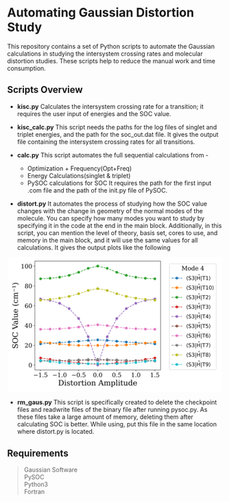 # Automating Gaussian Distortion Study

This repository contains a set of Python scripts to automate the Gaussian calculations in studying the intersystem crossing rates and molecular distortion studies. These scripts help to reduce the manual work and time consumption.

## Scripts Overview

- **kisc.py**
  Calculates the intersystem crossing rate for a transition; it requires the user input of energies and the SOC value.

- **kisc_calc.py**
  This script needs the paths for the log files of singlet and triplet energies, and the path for the soc_out.dat file. It gives the output file containing the intersystem crossing rates for all transitions.

- **calc.py**
  This script automates the full sequential calculations from - 
  - Optimization + Frequency(Opt+Freq)
  - Energy Calculations(singlet & triplet)
  - PySOC calculations for SOC
    It requires the path for the first input .com file and the path of the init.py file of PySOC.

- **distort.py**
  It automates the process of studying how the SOC value changes with the change in geometry of the normal modes of the molecule. You can specify how many modes you want to study by specifying it in the code at the end in the main block. Additionally, in this script, you can mention the level of theory, basis set, cores to use, and memory in the main block, and it will use the same values for all calculations. It gives the output plots like the following
<p align="center">
  <img src="soc_vs_disto_mode4_S3_singlets.svg" alt="Preview" width="500"/>
</p>

- **rm_gaus.py**
  This script is specifically created to delete the checkpoint files and readwrite files of the binary file after running pysoc.py. As these files take a large amount of memory, deleting them after calculating SOC is better. While using, put this file in the same location where distort.py is located.
 
## Requirements
> Gaussian Software<br>
> PySOC<br>
> Python3<br>
> Fortran


